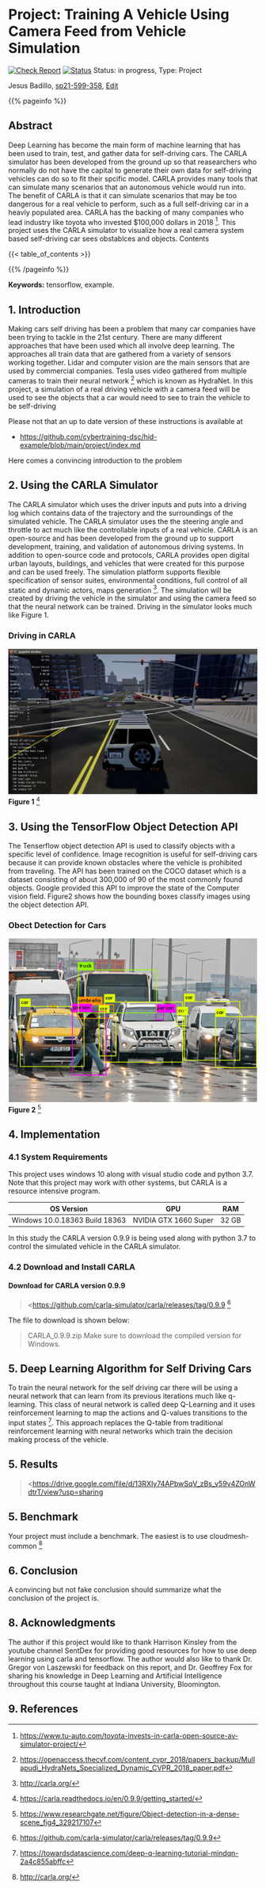 # Project: Training A Vehicle Using Camera Feed from Vehicle Simulation

[![Check Report](https://github.com/cybertraining-dsc/sp21-599-358/workflows/Check%20Report/badge.svg)](https://github.com/cybertraining-dsc/sp21-599-358/actions)
[![Status](https://github.com/cybertraining-dsc/sp21-599-358/workflows/Status/badge.svg)](https://github.com/cybertraining-dsc/sp21-599-358/actions)
Status: in progress, Type: Project

Jesus Badillo, [sp21-599-358](https://github.com/cybertraining-dsc/sp21-599-358/), [Edit](https://github.com/cybertraining-dsc/sp21-599-358/blob/main/project/index.md)

{{% pageinfo %}}

## Abstract

Deep Learning has become the main form of machine learning that has been used to train, test, and gather data for self-driving cars. The CARLA simulator has been developed from the ground up so that reasearchers who normally do not have the capital to generate their own data for self-driving vehicles can do so to fit their spcific model. CARLA provides many tools that can simulate many scenarios that an autonomous vehicle would run into. The benefit of CARLA is that it can simulate scenarios that may be too dangerous for a real vehicle to perform, such as a full self-driving car in a heavly populated area. CARLA has the backing of many companies who lead industry like toyota who invested $100,000 dollars in 2018 [^7]. This project uses the CARLA simulator to visualize how a real camera system based self-driving car sees obstablces and objects.
Contents

{{< table_of_contents >}}

{{% /pageinfo %}}

**Keywords:** tensorflow, example.

## 1. Introduction


Making cars self driving has been a problem that many car companies have been trying to tackle in the 21st century.
There are many different approaches that have been used which all involve deep learning. The approaches all train data
that are gathered from a variety of sensors working together. Lidar and computer vision are the main sensors that are
used by commercial companies. Tesla uses video gathered from multiple cameras to train their neural network [^4] which
is known as HydraNet. In this project, a simulation of a real driving vehicle with a camera feed will be used to see the
objects that a car would need to see to train the vehicle to be self-driving

Please not that an up to date version of these instructions is available at

* <https://github.com/cybertraining-dsc/hid-example/blob/main/project/index.md>

Here comes a convincing introduction to the problem

## 2. Using the CARLA Simulator

The CARLA simulator which uses the driver inputs and puts into a driving log which contains data of
the trajectory and the surroundings of the simulated vehicle. The CARLA simulator uses the the steering angle and throttle
to act much like the controllable inputs of a real vehicle. CARLA is an open-source and has been developed from the ground
up to support development, training, and validation of autonomous driving systems. In addition to open-source code and protocols, 
CARLA provides open digital urban layouts, buildings, and vehicles that were created for this purpose and can be used freely.
The simulation platform supports flexible specification of sensor suites, environmental conditions, full control of all static
and dynamic actors, maps generation [^2]. The simulation will be created by driving the vehicle in the simulator and using the
camera feed so that the neural network can be trained. Driving in the simulator looks much like Figure 1.

### Driving in CARLA

![Figure1](https://github.com/cybertraining-dsc/sp21-599-358/raw/main/project/images/CARLA_Image.png)
**Figure 1**
[^3]

## 3. Using the TensorFlow Object Detection API

The Tenserflow object detection API is used to classify objects with a specific level of confidence. Image recognition is useful
for self-driving cars because it can provide known obstacles where the vehicle is prohibited from traveling. The API has been trained
on the COCO dataset which is a dataset consisting of about 300,000 of 90 of the most commonly found objects. Google provided this API to
improve the state of the Computer vision field. Figure2 shows how the bounding boxes classify images using the object detection API. 

### Obect Detection for Cars

![Figure2](https://github.com/cybertraining-dsc/sp21-599-358/raw/main/project/images/ObjectCars.PNG)
**Figure 2**
[^10]

## 4. Implementation

### 4.1 System Requirements

This project uses windows 10 along with visual studio code and python 3.7. Note that this project may work with other systems, but CARLA
is a resource intensive program.

|OS Version|GPU|RAM|
|----|----|----|
|Windows 10.0.18363 Build 18363|NVIDIA GTX 1660 Super|32 GB|

In this study the CARLA version 0.9.9 is being used along with python 3.7 to control the simulated vehicle in the CARLA simulator.

### 4.2 Download and Install CARLA

 #### Download for CARLA version 0.9.9
> <https://github.com/carla-simulator/carla/releases/tag/0.9.9
> [^1]

The file to download is shown below:
> CARLA_0.9.9.zip
Make sure to download the compiled version for Windows.


## 5. Deep Learning Algorithm for Self Driving Cars

To train the neural network for the self driving car there will be using a neural network that can learn from its previous iterations much like
q-learning. This class of neural network is called deep Q-Learning and it uses reinforcement learning to map the actions and Q-values transitions
to the input states [^5]. This approach replaces the Q-table from traditional reinforcement learning with neural networks which train the decision
making process of the vehicle.

## 5. Results

> <https://drive.google.com/file/d/13RXIy74APbwSqV_zBs_v59v4ZOnWdtrT/view?usp=sharing
> 
## 5. Benchmark

Your project must include a benchmark. The easiest is to use cloudmesh-common [^2]

## 6. Conclusion

A convincing but not fake conclusion should summarize what the conclusion of the project is.

## 8. Acknowledgments

The author if this project would like to thank Harrison Kinsley from the youtube channel SentDex for providing good resources for how to use deep learning using carla and tensorflow. The author would also like to thank Dr. Gregor von Laszewski for feedback on this report, and Dr. Geoffrey Fox for sharing his knowledge in Deep Learning and Artificial Intelligence throughout this course taught at Indiana University, Bloomington.

## 9. References

[^1]:https://github.com/carla-simulator/carla/releases/tag/0.9.9
[^2]:http://carla.org/
[^3]:https://carla.readthedocs.io/en/0.9.9/getting_started/
[^4]:https://openaccess.thecvf.com/content_cvpr_2018/papers_backup/Mullapudi_HydraNets_Specialized_Dynamic_CVPR_2018_paper.pdf
[^5]:https://towardsdatascience.com/deep-q-learning-tutorial-mindqn-2a4c855abffc
[^6]:https://www.youtube.com/watch?v=EaY5QiZwSP4&t=1595s
[^7]:https://www.tu-auto.com/toyota-invests-in-carla-open-source-av-simulator-project/
[^8]:https://tensorflow-object-detection-api-tutorial.readthedocs.io/en/latest/install.html
[^9]:https://towardsdatascience.com/is-google-tensorflow-object-detection-api-the-easiest-way-to-implement-image-recognition-a8bd1f500ea0
[^10]:https://www.researchgate.net/figure/Object-detection-in-a-dense-scene_fig4_329217107
